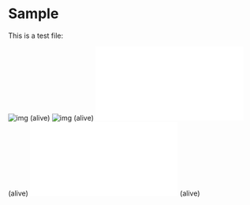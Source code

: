 # Sample

This is a test file:

![img](hello.jpg) (alive)
![img](./hello.jpg) (alive)
![img](file1.md) (alive)
![img](./file1.md) (alive)